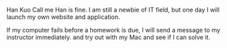 Han Kuo
Call me Han is fine.
I am still a newbie of IT field, but one day I will launch my own website and application.

If my computer fails before a homework is due, I will send a message to my instructor immediately.
and try out with my Mac and see if I can solve it. 
